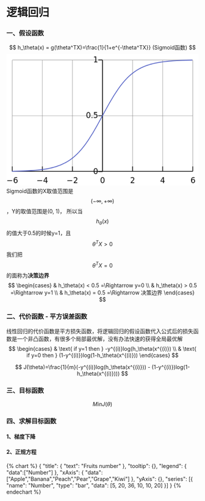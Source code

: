 # 逻辑回归
### 一、假设函数
$$
h_\theta(x) = g(\theta^TX)=\frac{1}{1+e^{-\theta^TX}} (Sigmoid函数)
$$
![Sigmoid函数](/pic/sigmoid函数.png)
Sigmoid函数的X取值范围是$$(-\infty, +\infty)$$，Y的取值范围是(0, 1)， 
所以当$$h_\theta(x)$$的值大于0.5的时候y=1，且$$\theta^TX>0$$
我们把$$\theta^TX=0$$的面称为**决策边界**
$$
\begin{cases}
 & h_\theta(x) < 0.5 =\Rightarrow y=0 \\ 
 & h_\theta(x) > 0.5 =\Rightarrow y=1 \\
 & h_\theta(x) = 0.5 =\Rightarrow 决策边界
\end{cases}
$$




### 二、代价函数 - 平方误差函数
线性回归的代价函数是平方损失函数，将逻辑回归的假设函数代入公式后的损失函数是一个非凸函数，有很多个局部最优解，没有办法快速的获得全局最优解
$$
\begin{cases}
 & \text{ if y=1 then } -y^{(i)}log(h_\theta(x^{(i)}) \\ 
 & \text{ if y=0 then } (1-y^{(i)})log(1-h_\theta(x^{(i)})) 
\end{cases}
$$

$$
J(\theta)=\frac{1}{m}(-y^{(i)}log(h_\theta(x^{(i)})) - (1-y^{(i)})log(1-h_\theta(x^{(i)})))
$$

### 三、目标函数
$$
    MinJ(\theta)
$$

### 四、求解目标函数
#### 1、梯度下降

#### 2、正规方程

{% chart %}
{
    "title": {
        "text": "Fruits number"
    },
    "tooltip": {},
    "legend": {
        "data":["Number"]
    },
    "xAxis": {
        "data": ["Apple","Banana","Peach","Pear","Grape","Kiwi"]
    },
    "yAxis": {},
    "series": [{
        "name": "Number",
        "type": "bar",
        "data": [5, 20, 36, 10, 10, 20]
    }]
}
{% endechart %}